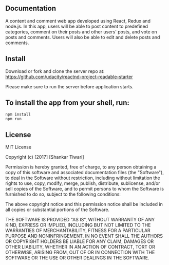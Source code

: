 Documentation
-------------
A content and comment web app developed using React, Redux and node.js. In this app, users will be able to post content to predefined categories, comment on their posts and other users' posts, and vote on posts and comments. Users will also be able to edit and delete posts and comments.

Install
--------
Download or fork and clone the server repo at: https://github.com/udacity/reactnd-project-readable-starter

Please make sure to run the server before application starts.

To install the app from your shell, run:
--------
```
npm install
npm run
```

License
--------
MIT License

Copyright (c) [2017] [Shankar Tiwari]

Permission is hereby granted, free of charge, to any person obtaining a copy
of this software and associated documentation files (the "Software"), to deal
in the Software without restriction, including without limitation the rights
to use, copy, modify, merge, publish, distribute, sublicense, and/or sell
copies of the Software, and to permit persons to whom the Software is
furnished to do so, subject to the following conditions:

The above copyright notice and this permission notice shall be included in all
copies or substantial portions of the Software.

THE SOFTWARE IS PROVIDED "AS IS", WITHOUT WARRANTY OF ANY KIND, EXPRESS OR
IMPLIED, INCLUDING BUT NOT LIMITED TO THE WARRANTIES OF MERCHANTABILITY,
FITNESS FOR A PARTICULAR PURPOSE AND NONINFRINGEMENT. IN NO EVENT SHALL THE
AUTHORS OR COPYRIGHT HOLDERS BE LIABLE FOR ANY CLAIM, DAMAGES OR OTHER
LIABILITY, WHETHER IN AN ACTION OF CONTRACT, TORT OR OTHERWISE, ARISING FROM,
OUT OF OR IN CONNECTION WITH THE SOFTWARE OR THE USE OR OTHER DEALINGS IN THE
SOFTWARE.
